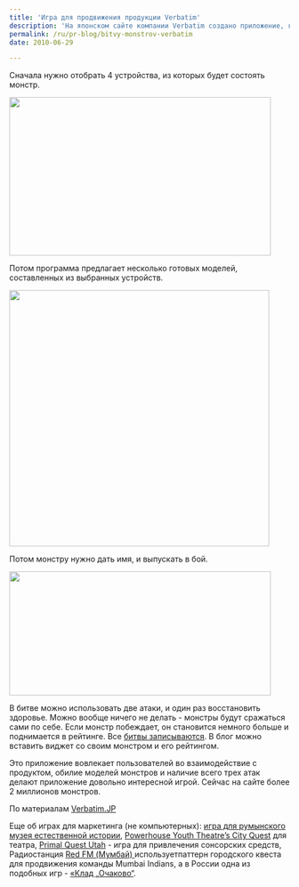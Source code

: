 ```yaml
---
title: 'Игра для продвижения продукции Verbatim'
description: 'На японском сайте компании Verbatim создано приложение, где пользователи могут создать своего собственного монстра из устройств фирмы Verbatim. Сначала нужно отобрать 4 устройства, из которых будет состоять монстр.'
permalink: /ru/pr-blog/bitvy-monstrov-verbatim
date: 2010-06-29

---
```


Сначала нужно отобрать 4 устройства, из которых будет состоять монстр.

<img src="{{ site.assets }}/upload/verbatim1.jpg" alt="" class="post__img" width="470" height="285">

Потом программа предлагает несколько готовых моделей, составленных из выбранных устройств.

<img src="{{ site.assets }}/upload/verbatim2.jpg" alt="" class="post__img" width="467" height="461">

 Потом монстру нужно дать имя, и выпускать в бой.

<img src="{{ site.assets }}/upload/verbatim0251.jpg" alt="" class="post__img" width="470" height="223">

В битве можно использовать две атаки, и один раз восстановить здоровье. Можно вообще ничего не делать - монстры будут сражаться сами по себе. Если монстр побеждает, он становится немного больше и поднимается в рейтинге.  Все <a href="http://www.verbatim.jp/senshuken/?replay=6077787">битвы записываются</a>. В блог можно вставить виджет со своим монстром и его рейтингом.

<script type="text/javascript" charset="utf-8" src="http://campaign.verbatim.jp/senshuken/db/gadget.js"></script><script type="text/javascript"> putvchamp(-1,2826427); </script>

Это приложение вовлекает пользователей во взаимодействие с продуктом, обилие моделей монстров и наличие всего трех атак делают приложение довольно интересной игрой. Сейчас на сайте более 2 миллионов монстров.

По материалам <a href="http://www.verbatim.jp/senshuken/">Verbatim.JP</a>
<p>Еще об играх для маркетинга (не компьютерных):  <a href="/ru/pr-blog/ambient-ads-of-the-world">игра для румынского музея естественной истории</a>,  <a href="http://www.realtimearts.net/article/83/8890">Powerhouse Youth Theatre’s City Quest</a> для театра,  <a href="http://www.allbusiness.com/marketing-advertising/branding-brand-development/4697998-1.html">Primal Quest Utah</a> - игра для привлечения сонсорских средств, Радиостанция <a href="http://www.eventfaqs.com/index.php?rlink=topstory/top_stories_inner.php&amp;csrid=1552">Red FM (Мумбай) </a>используетпаттерн городского квеста для продвижения команды Mumbai Indians, а в России одна из подобных игр -  <a href="/ru/case-studies/">«Клад „Очаково“</a>.</p>


